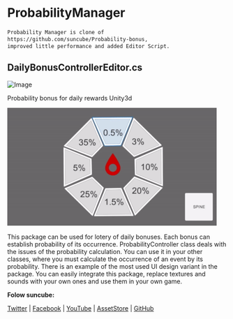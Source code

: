 # ProbabilityManager

```
Probability Manager is clone of https://github.com/suncube/Probability-bonus,
improved little performance and added Editor Script.
```

## DailyBonusControllerEditor.cs

![Image](https://github.com/MohitSethi99/ProbabilityManager/blob/master/Documentation/DailyBonusController.PNG)

Probability bonus for daily rewards Unity3d 

[![Probability-bonus ](/Documentation/preview1.gif)](https://www.youtube.com/watch?v=ORYfFT9ceaM)

This package can be used for lotery of daily bonuses. Each bonus can establish probability of its occurrence. ProbabilityController class deals with the issues of the probability calculation. You can use it in your other classes, where you must calculate the occurrence of an event by its probability. There is an example of the most used UI design variant in the package. You can easily integrate this package, replace textures and sounds with your own ones and use them in your own game.

**Folow suncube:** 

[Twitter](https://twitter.com/suncubestudio) | [Facebook](https://www.facebook.com/suncubestudio/) | [YouTube](https://www.youtube.com/channel/UC4O9GHjx0ovyVYJgMg4aFMA?view_as=subscriber) | [AssetStore](https://assetstore.unity.com/publishers/14506) | [GitHub](https://github.com/suncube)
